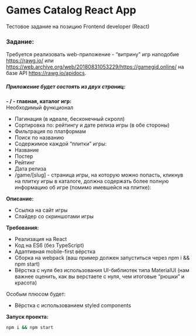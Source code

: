 # Games Catalog React App

Тестовое задание на позицию Frontend developer (React)  

### Задание:

Требуется реализовать web-приложение - “витрину” игр наподобие https://rawg.io/ или https://web.archive.org/web/20180831053229/https://gamegid.online/ на базе API https://rawg.io/apidocs.

##### Приложение будет состоять из двух страниц:
**- / - главная, каталог игр:**  
Необходимый функционал
- Пагинация (в идеале, бесконечный скролл)
- Сортировка по: рейтингу и дате релиза игры (в обе стороны)
- Фильтрация по платформам
- Поиск по названию
- Содержимое каждой “плитки” игры:
- Название
- Постер
- Рейтинг
- Дата релиза
- /game/[slug] - страница игры, на которую можно попасть, кликнув на плитку игры в каталоге, должна содержать более полную информацию об игре (помимо имевшейся на плитке):

**Описание:**
- Ссылка на сайт игры
- Слайдер со скриншотами игры

**Требования:**  
- Реализация на React
- Код на ES6 (без TypeScript)
- Адаптивная mobile-first вёрстка
- Сборка на webpack (ваш пример должен запуститься через npm i && npm start)
- Вёрстка с нуля без использования UI-библиотек типа MaterialUI (нам важнее оценить, как вы верстаете с нуля, чем итоговые “рюшки” и красота)

Особым плюсом будет:
- Вёрстка с использованием styled components

**Запуск проекта:**

```bash
npm i && npm start
```
